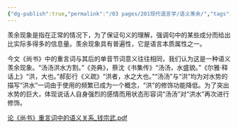 ```yaml
---
{"dg-publish":true,"permalink":"/03 pages/201现代语言学/语义羡余/","tags":["语言学"],"created":"2024-11-30T21:03:23.629+08:00","updated":"2025-03-02T15:17:07.144+08:00"}
---
```


羡余现象是指在正常的情况下，为了保证句义的理解，强调句中的某些成分而给出比实际多得多的信息量。羡余现象具有普遍性，它是语言本质属性之一。



今文《尚书》中的重言词与其后的单音节词意义往往相同，我们认为这是一种语义羡余现象。“汤汤洪水方割。”《尧典》，蔡沈《书集传》“汤汤，水盛貌。”《尔雅·释话上》“洪，大也。”郝彭行《义疏》“洪者，水之大也。”“汤汤”与“洪”均为对水势的描写“洪水”一词由于使用的频繁已成为一个概念，“洪”的修饰功能降低。为了突出水势的巨大，体现说话人自身强烈的感情而用状态形容词“汤汤”对“洪水”再次进行修饰。

[论《尚书》重言词中的语义关系_钱宗武.pdf](zotero://open-pdf/library/items/Q9XITMFL)

